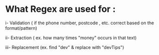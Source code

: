 What Regex are used for :
=======================

i- Validation ( if the phone number, postcode , etc. correct based on the format/pattern)

ii- Extraction ( ex. how many times "money" occurs in that text)

iii- Replacement  (ex. find "dev" & replace with "devTips")
